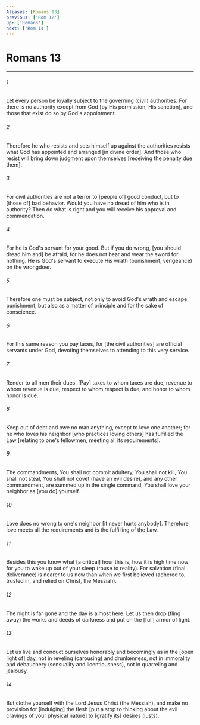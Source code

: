 ```yaml
---
Aliases: [Romans 13]
previous: ['Rom 12']
up: ['Romans']
next: ['Rom 14']
---
```

# Romans 13

***


###### 1 


Let every person be loyally subject to the governing (civil) authorities. For there is no authority except from God [by His permission, His sanction], and those that exist do so by God's appointment. 


###### 2 


Therefore he who resists and sets himself up against the authorities resists what God has appointed and arranged [in divine order]. And those who resist will bring down judgment upon themselves [receiving the penalty due them]. 


###### 3 


For civil authorities are not a terror to [people of] good conduct, but to [those of] bad behavior. Would you have no dread of him who is in authority? Then do what is right and you will receive his approval and commendation. 


###### 4 


For he is God's servant for your good. But if you do wrong, [you should dread him and] be afraid, for he does not bear and wear the sword for nothing. He is God's servant to execute His wrath (punishment, vengeance) on the wrongdoer. 


###### 5 


Therefore one must be subject, not only to avoid God's wrath and escape punishment, but also as a matter of principle and for the sake of conscience. 


###### 6 


For this same reason you pay taxes, for [the civil authorities] are official servants under God, devoting themselves to attending to this very service. 


###### 7 


Render to all men their dues. [Pay] taxes to whom taxes are due, revenue to whom revenue is due, respect to whom respect is due, and honor to whom honor is due. 


###### 8 


Keep out of debt and owe no man anything, except to love one another; for he who loves his neighbor [who practices loving others] has fulfilled the Law [relating to one's fellowmen, meeting all its requirements]. 


###### 9 


The commandments, You shall not commit adultery, You shall not kill, You shall not steal, You shall not covet (have an evil desire), and any other commandment, are summed up in the single command, You shall love your neighbor as [you do] yourself. 


###### 10 


Love does no wrong to one's neighbor [it never hurts anybody]. Therefore love meets all the requirements and is the fulfilling of the Law. 


###### 11 


Besides this you know what [a critical] hour this is, how it is high time now for you to wake up out of your sleep (rouse to reality). For salvation (final deliverance) is nearer to us now than when we first believed (adhered to, trusted in, and relied on Christ, the Messiah). 


###### 12 


The night is far gone and the day is almost here. Let us then drop (fling away) the works and deeds of darkness and put on the [full] armor of light. 


###### 13 


Let us live and conduct ourselves honorably and becomingly as in the [open light of] day, not in reveling (carousing) and drunkenness, not in immorality and debauchery (sensuality and licentiousness), not in quarreling and jealousy. 


###### 14 


But clothe yourself with the Lord Jesus Christ (the Messiah), and make no provision for [indulging] the flesh [put a stop to thinking about the evil cravings of your physical nature] to [gratify its] desires (lusts).
